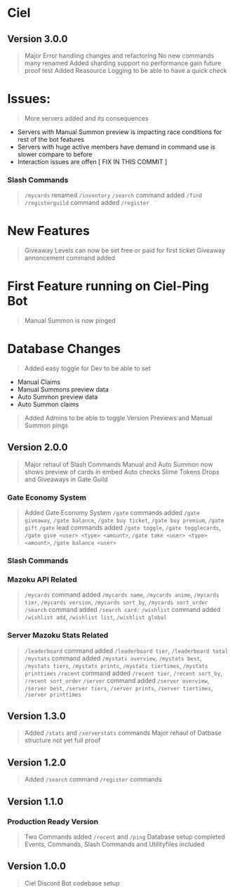 # Ciel

## Version 3.0.0
> Major Error handling changes and refactoring
> No new commands many renamed
> Added sharding support no performance gain future proof test
> Added Reasource Logging to be able to have a quick check 

# Issues:
> More servers added and its consequences
- Servers with Manual Summon preview is impacting race conditions for rest of the bot features
- Servers with huge active members have demand in command use is slower compare to before
- Interaction issues are offen [ FIX IN THIS COMMIT ]

### Slash Commands

> `/mycards` renamed `/inventory`
> `/search` command added `/find`
> `/registerguild` command added `/register`

# New Features
> Giveaway Levels can now be set free or paid for first ticket
> Giveaway annoncement command added 

# First Feature running on Ciel-Ping Bot
> Manual Summon is now pinged 

# Database Changes
> Added easy toggle for Dev to be able to set
- Manual Claims
- Manual Summons preview data
- Auto Summon preview data
- Auto Summon claims

> Added Admins to be able to toggle Version Previews and Manual Summon pings

## Version 2.0.0
> Major rehaul of Slash Commands
> Manual and Auto Summon now shows preview of cards in embed
> Auto checks Slime Tokens Drops and Giveaways in Gate Guild
### Gate Economy System
> Added Gate Economy System
> `/gate` commands added `/gate giveaway`, `/gate balance`, `/gate buy ticket`, `/gate buy premium`, `/gate gift`
> `/gate` lead commands added `/gate toggle`, `/gate togglecards`, `/gate give <user> <type> <amount>`, `/gate take <user> <type> <amount>`, `/gate balance <user>`

### Slash Commands

### Mazoku API Related
> `/mycards` command added `/mycards name`, `/mycards anime`, `/mycards tier`, `/mycards version`, `/mycards sort_by`, `/mycards sort_order`
> `/search` command added `/search card:`
> `/wishlist` command added `/wishlist add`, `/wishlist list`, `/wishlist global`
### Server Mazoku Stats Related
> `/leaderboard` command added `/leaderboard tier`, `/leaderboard total`
> `/mystats` command added `/mystats overview`, `/mystats best`, `/mystats tiers`, `/mystats prints`, `/mystats tiertimes`, `/mystats printtimes`
> `/recent` command added `/recent tier`, `/recent sort_by`, `/recent sort_order`
> `/server` command added `/server overview`, `/server best`, `/server tiers`, `/server prints`, `/server tiertimes`, `/server printtimes`


## Version 1.3.0
> Added `/stats` and `/serverstats` commands
> Major rehaul of Datbase structure not yet full proof 

## Version 1.2.0
> Added `/search` command `/register` commands

## Version 1.1.0 

### Production Ready Version

> Two Commands added `/recent` and `/ping`
> Database setup completed
> Events, Commands, Slash Commands and Utilityfiles included


## Version 1.0.0

> Ciel Discord Bot codebase setup